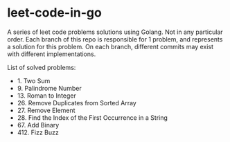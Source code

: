 # leet-code-in-go
A series of leet code problems solutions using Golang. Not in any particular order.
Each branch of this repo is responsible for 1 problem, and represents a solution for this problem.
On each branch, different commits may exist with different implementations.

List of solved problems:

- 1\. Two Sum
- 9\. Palindrome Number
- 13\. Roman to Integer
- 26\. Remove Duplicates from Sorted Array
- 27\. Remove Element
- 28\. Find the Index of the First Occurrence in a String
- 67\. Add Binary
- 412\. Fizz Buzz
